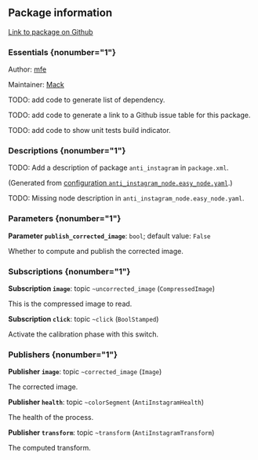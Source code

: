 <div id='anti_instagram-autogenerated' markdown='1'>


<!-- do not edit this file, autogenerated -->

## Package information 

[Link to package on Github](github:org=duckietown,repo=Software,path=10-lane-control/anti_instagram,branch=andrea-config)

### Essentials {nonumber="1"}

Author: [mfe](mailto:mfe@todo.todo)

Maintainer: [Mack](mailto:mack@duckietown.org)

TODO: add code to generate list of dependency.

TODO: add code to generate a link to a Github issue table for this package.

TODO: add code to show unit tests build indicator.

### Descriptions {nonumber="1"}

TODO: Add a description of package `anti_instagram` in `package.xml`.



</div>

<!-- file start -->

<div id='anti_instagram-anti_instagram_node-autogenerated' markdown='1'>


<!-- do not edit this file, autogenerated -->

(Generated from [configuration `anti_instagram_node.easy_node.yaml`](github:org=duckietown,repo=Software,path=anti_instagram_node.easy_node.yaml,branch=andrea-config).)

TODO: Missing node description in `anti_instagram_node.easy_node.yaml`.

### Parameters {nonumber="1"}

**Parameter `publish_corrected_image`**: `bool`; default value: `False`

Whether to compute and publish the corrected image.

### Subscriptions {nonumber="1"}

**Subscription `image`**: topic `~uncorrected_image` (`CompressedImage`)

This is the compressed image to read.

**Subscription `click`**: topic `~click` (`BoolStamped`)

Activate the calibration phase with this switch.

### Publishers {nonumber="1"}

**Publisher `image`**: topic `~corrected_image` (`Image`)

The corrected image.

**Publisher `health`**: topic `~colorSegment` (`AntiInstagramHealth`)

The health of the process.

**Publisher `transform`**: topic `~transform` (`AntiInstagramTransform`)

The computed transform.



</div>